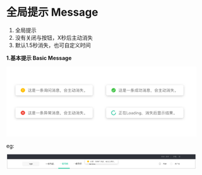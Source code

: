 # 全局提示 Message
1. 全局提示
2. 没有关闭与按钮，X秒后主动消失
3. 默认1.5秒消失，也可自定义时间

**1.基本提示 Basic Message**

![13-1](../images/web_guide/13-1.png)

eg:

![13-2](../images/web_guide/13-2.png)


